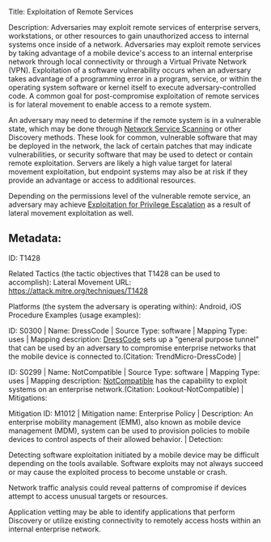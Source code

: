 Title: Exploitation of Remote Services

Description: Adversaries may exploit remote services of enterprise servers, workstations, or other resources to gain unauthorized access to internal systems once inside of a network. Adversaries may exploit remote services by taking advantage of a mobile device's access to an internal enterprise network through local connectivity or through a Virtual Private Network (VPN). Exploitation of a software vulnerability occurs when an adversary takes advantage of a programming error in a program, service, or within the operating system software or kernel itself to execute adversary-controlled code. A common goal for post-compromise exploitation of remote services is for lateral movement to enable access to a remote system.

An adversary may need to determine if the remote system is in a vulnerable state, which may be done through [Network Service Scanning](https://attack.mitre.org/techniques/T1423) or other Discovery methods. These look for common, vulnerable software that may be deployed in the network, the lack of certain patches that may indicate vulnerabilities, or security software that may be used to detect or contain remote exploitation. Servers are likely a high value target for lateral movement exploitation, but endpoint systems may also be at risk if they provide an advantage or access to additional resources.

Depending on the permissions level of the vulnerable remote service, an adversary may achieve [Exploitation for Privilege Escalation](https://attack.mitre.org/techniques/T1404) as a result of lateral movement exploitation as well.

## Metadata:

ID: T1428

Related Tactics (the tactic objectives that T1428 can be used to accomplish): Lateral Movement URL: https://attack.mitre.org/techniques/T1428

Platforms (the system the adversary is operating within): Android, iOS Procedure Examples (usage examples):

ID: S0300 | Name: DressCode | Source Type: software | Mapping Type: uses | Mapping description: [DressCode](https://attack.mitre.org/software/S0300) sets up a "general purpose tunnel" that can be used by an adversary to compromise enterprise networks that the mobile device is connected to.(Citation: TrendMicro-DressCode) |

ID: S0299 | Name: NotCompatible | Source Type: software | Mapping Type: uses | Mapping description: [NotCompatible](https://attack.mitre.org/software/S0299) has the capability to exploit systems on an enterprise network.(Citation: Lookout-NotCompatible) | Mitigations:

Mitigation ID: M1012 | Mitigation name: Enterprise Policy | Description: An enterprise mobility management (EMM), also known as mobile device management (MDM), system can be used to provision policies to mobile devices to control aspects of their allowed behavior. | Detection:

Detecting software exploitation initiated by a mobile device may be difficult depending on the tools available. Software exploits may not always succeed or may cause the exploited process to become unstable or crash.

Network traffic analysis could reveal patterns of compromise if devices attempt to access unusual targets or resources.

Application vetting may be able to identify applications that perform Discovery or utilize existing connectivity to remotely access hosts within an internal enterprise network.